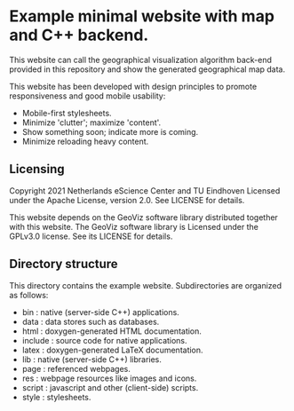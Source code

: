 # Example minimal website with map and C++ backend.

This website can call the geographical visualization algorithm back-end provided in this repository and show the generated geographical map data.

This website has been developed with design principles to promote responsiveness and good mobile usability:

- Mobile-first stylesheets.
- Minimize 'clutter'; maximize 'content'.
- Show something soon; indicate more is coming.
- Minimize reloading heavy content.

## Licensing

Copyright 2021 Netherlands eScience Center and TU Eindhoven
Licensed under the Apache License, version 2.0. See LICENSE for details.

This website depends on the GeoViz software library distributed together with this website.
The GeoViz software library is Licensed under the GPLv3.0 license. See its LICENSE for details.

## Directory structure

This directory contains the example website.
Subdirectories are organized as follows:

- bin : native (server-side C++) applications.
- data : data stores such as databases.
- html : doxygen-generated HTML documentation.
- include : source code for native applications.
- latex : doxygen-generated LaTeX documentation.
- lib : native (server-side C++) libraries.
- page : referenced webpages.
- res : webpage resources like images and icons.
- script : javascript and other (client-side) scripts.
- style : stylesheets.

